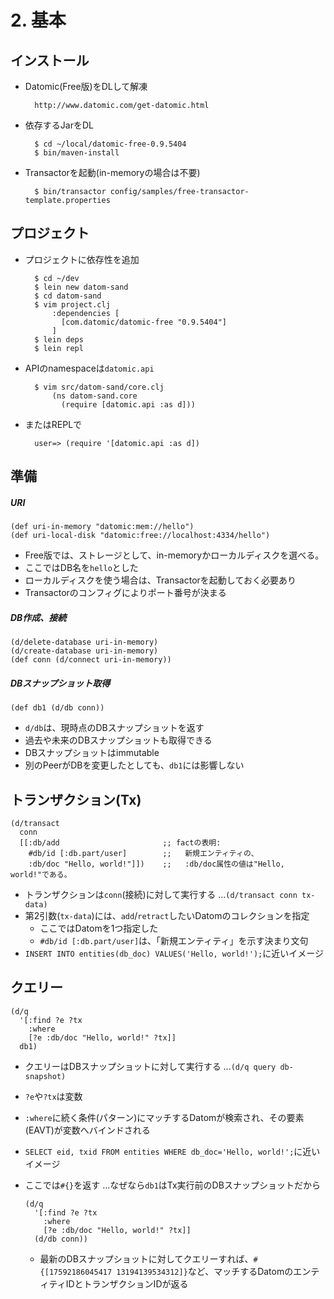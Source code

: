 # 2. 基本
## インストール

- Datomic(Free版)をDLして解凍

        http://www.datomic.com/get-datomic.html

- 依存するJarをDL

        $ cd ~/local/datomic-free-0.9.5404
        $ bin/maven-install

- Transactorを起動(in-memoryの場合は不要)

        $ bin/transactor config/samples/free-transactor-template.properties

## プロジェクト

- プロジェクトに依存性を追加

        $ cd ~/dev
        $ lein new datom-sand
        $ cd datom-sand
        $ vim project.clj
            :dependencies [
              [com.datomic/datomic-free "0.9.5404"]
            ]
        $ lein deps
        $ lein repl

- APIのnamespaceは`datomic.api`

        $ vim src/datom-sand/core.clj
            (ns datom-sand.core
              (require [datomic.api :as d]))

- またはREPLで

        user=> (require '[datomic.api :as d])

## 準備

##### URI

    (def uri-in-memory "datomic:mem://hello")
    (def uri-local-disk "datomic:free://localhost:4334/hello")

  - Free版では、ストレージとして、in-memoryかローカルディスクを選べる。
  - ここではDB名を`hello`とした
  - ローカルディスクを使う場合は、Transactorを起動しておく必要あり
  - Transactorのコンフィグによりポート番号が決まる

##### DB作成、接続

    (d/delete-database uri-in-memory)
    (d/create-database uri-in-memory)
    (def conn (d/connect uri-in-memory))


##### DBスナップショット取得

    (def db1 (d/db conn))

  - `d/db`は、現時点のDBスナップショットを返す
  - 過去や未来のDBスナップショットも取得できる
  - DBスナップショットはimmutable
  - 別のPeerがDBを変更したとしても、`db1`には影響しない

## トランザクション(Tx)

    (d/transact
      conn
      [[:db/add                       ;; factの表明:
        #db/id [:db.part/user]        ;;   新規エンティティの、
        :db/doc "Hello, world!"]])    ;;   :db/doc属性の値は"Hello, world!"である。

  - トランザクションは`conn`(接続)に対して実行する ...`(d/transact conn tx-data)`
  - 第2引数(`tx-data`)には、`add`/`retract`したいDatomのコレクションを指定
    - ここではDatomを1つ指定した
    - `#db/id [:db.part/user]`は、「新規エンティティ」を示す決まり文句
  - `INSERT INTO entities(db_doc) VALUES('Hello, world!');`に近いイメージ

## クエリー

    (d/q
      '[:find ?e ?tx
        :where
        [?e :db/doc "Hello, world!" ?tx]]
      db1)

  - クエリーはDBスナップショットに対して実行する ...`(d/q query db-snapshot)`
  - `?e`や`?tx`は変数
  - `:where`に続く条件(パターン)にマッチするDatomが検索され、その要素(EAVT)が変数へバインドされる
  - `SELECT eid, txid FROM entities WHERE db_doc='Hello, world!';`に近いイメージ
  - ここでは`#{}`を返す ...なぜなら`db1`はTx実行前のDBスナップショットだから

        (d/q
          '[:find ?e ?tx
            :where
            [?e :db/doc "Hello, world!" ?tx]]
          (d/db conn))

    - 最新のDBスナップショットに対してクエリーすれば、`#{[17592186045417 13194139534312]}`など、マッチするDatomのエンティティIDとトランザクションIDが返る

